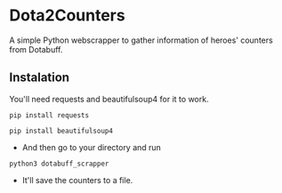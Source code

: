 # Dota2Counters
A simple Python webscrapper to gather information of heroes' counters from Dotabuff.

## Instalation
You'll need requests and beautifulsoup4 for it to work.
``` 
pip install requests
```
``` 
pip install beautifulsoup4
```
- And then go to your directory and run
```
python3 dotabuff_scrapper
```
- It'll save the counters to a file.
